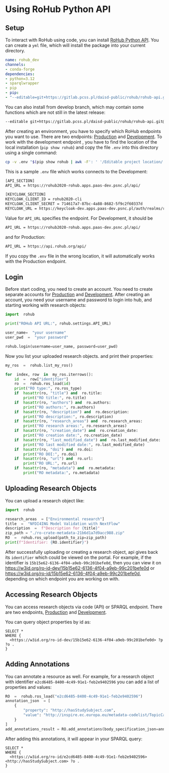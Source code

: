 
# Using RoHub Python API

## Setup
To interact with RoHub using code, you can install [RoHub Python API](https://gitlab.pcss.pl/daisd-public/rohub/rohub-api). You can create a `yml` file, which will install the package into your current directory. 
```yml
name: rohub_dev
channels:
- conda-forge
dependencies:
- python=3.12
- sparqlwrapper
- pip
- pip:
- "--editable=git+https://gitlab.pcss.pl/daisd-public/rohub/rohub-api.git#egg=rohub"
```
You can also install from develop branch, which may contain some functions which are not still in the latest release:

```bash
--editable git+https://gitlab.pcss.pl/daisd-public/rohub/rohub-api.git@develop#egg=rohub
```

After creating an environment, you have to specify which RoHub endpoints you want to use. There are two endpoints: [Production](https://www.rohub.org/) and [Development](https://rohub2020-rohub.apps.paas-dev.psnc.pl/).  To work with the development endpoint , you have to find the location of the local installation (`pip show rohub`) and copy the file `.env` into this directory using a single command:
```bash
cp -v .env "$(pip show rohub | awk -F': ' '/Editable project location/ {print $2}')/.env"
```
This is a sample `.env` file which works connects to the Development:

```bash
[API_SECTION]
API_URL = https://rohub2020-rohub.apps.paas-dev.psnc.pl/api/

[KEYCLOAK_SECTION]
KEYCLOAK_CLIENT_ID = rohub2020-cli
KEYCLOAK_CLIENT_SECRET = 714617a7-87bc-4a88-8682-5f9c2f60337d
KEYCLOAK_URL = https://keycloak-dev.apps.paas-dev.psnc.pl/auth/realms/rohub/protocol/openid-connect/token
```
Value for `API_URL` specifies the endpoint. For Development, it should be 
```bash
API_URL = https://rohub2020-rohub.apps.paas-dev.psnc.pl/api/
```
and for Production:
```bash
API_URL = https://api.rohub.org/api/
```
If you copy the `.env` file in the wrong location, it will automatically works with the Production endpoint.

## Login
Before start coding, you need to create an account. You need to create separate accounts for  [Production](https://www.rohub.org/) and [Development](https://rohub2020-rohub.apps.paas-dev.psnc.pl/).  After creating an account, you need your username and password to login into hub, and starting working with research objects:

```python
import  rohub

print("ROHub API URL:", rohub.settings.API_URL)

user_name=  "your username"
user_pwd  =  "your password"

rohub.login(username=user_name, password=user_pwd)
```

Now you list your uploaded research objects. and print their properties:

```python
my_ros  =  rohub.list_my_ros()

for  index, row  in  my_ros.iterrows():
	id  =  row["identifier"]
	ro  =  rohub.ros_load(id)
	print("RO type:", ro.ros_type)
	if  hasattr(ro, "title") and  ro.title:
		print("RO title:", ro.title)
	if  hasattr(ro, "authors") and  ro.authors:
		print("RO authors:", ro.authors)
	if  hasattr(ro, "description") and  ro.description:
		print("RO description:", ro.description)
	if  hasattr(ro, "research_areas") and  ro.research_areas:
		print("RO research areas:", ro.research_areas)
	if  hasattr(ro, "creation_date") and  ro.creation_date:
		print("RO creation date:", ro.creation_date)
	if  hasattr(ro, "last_modified_date") and  ro.last_modified_date:
		print("RO last modified date:", ro.last_modified_date)
	if  hasattr(ro, "doi") and  ro.doi:
		print("RO DOI:", ro.doi)
	if  hasattr(ro, "url") and  ro.url:
		print("RO URL:", ro.url)
	if  hasattr(ro, "metadata") and  ro.metadata:
		print("RO metadata:", ro.metadata)
```

## Uploading Research Objects
You can upload a research object like:

```python
import  rohub

research_areas  = ["Environmental research"]
title  =  "NFDI4ING Model Validation with NextFlow"
description  =  f"Description for {title}"
zip_path = "./ro-crate-metadata-21b6d1a7d9acc988.zip"
RO  =  rohub.ros_upload(path_to_zip=zip_path)
print(f"Identifier: {RO.identifier}")
```

After successfully uploading or creating a research object, api gives back its `identifier` which could be viewed on the portal. For example, if the identifier is `15b15e62-6136-4f04-a9eb-99c201befe0d`, then you can view it on https://w3id.org/ro-id-dev/15b15e62-6136-4f04-a9eb-99c201befe0d or https://w3id.org/ro-id/15b15e62-6136-4f04-a9eb-99c201befe0d, depending on which endpoint you are working on with. 

## Accessing Research Objects

You can access research objects via code (API) or SPARQL endpoint. There are two endpoints, [Production](https://rohub2020-api-virtuoso-route-rohub2020.apps.paas.psnc.pl/sparql) and [Development](https://rohub2020-api-virtuoso-route-rohub.apps.paas-dev.psnc.pl/sparql/%22).

You can query object properties by id as:

```sparql
SELECT *
WHERE {
  <https://w3id.org/ro-id-dev/15b15e62-6136-4f04-a9eb-99c201befe0d> ?p ?o .
}
```

## Adding Annotations
You can annotate a resource as well. For example, for a research object with identifier `e2cd6485-8400-4c49-91e1-feb2e9402596`  you can add a list of properties and values:

```python
RO  =  rohub.ros_load("e2cd6485-8400-4c49-91e1-feb2e9402596")
annotation_json  = [
	{
		"property": "http://hasStudySubject.com",
		"value": "http://inspire.ec.europa.eu/metadata-codelist/TopicCategory/environment"
	}
]
add_annotations_result = RO.add_annotations(body_specification_json=annotation_json)
```
After adding this annotations, it will appear in your SPARQL query:
```sparql
SELECT *
WHERE {
  <https://w3id.org/ro-id/e2cd6485-8400-4c49-91e1-feb2e9402596> <http://hasStudySubject.com> ?o .
}
```